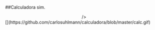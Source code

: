 ##Calculadora sim.

<div style="text-align:center">/>



</div>

<div>
  [](https://github.com/carlosuhlmann/calculadora/blob/master/calc.gif)
</div>


